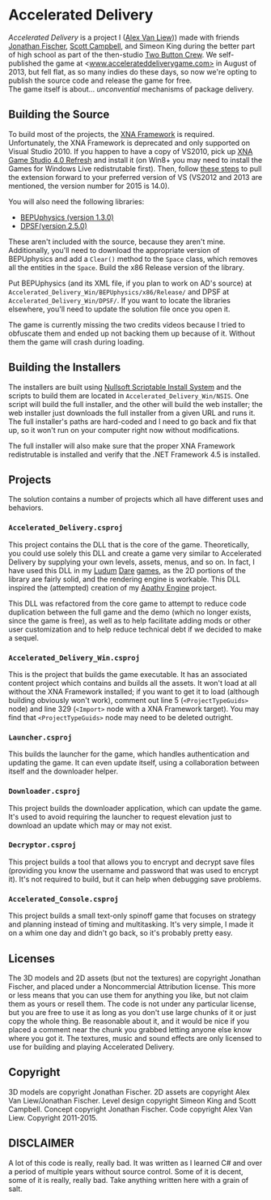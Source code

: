 Accelerated Delivery
========================

*Accelerated Delivery* is a project I ([Alex Van Liew][at])) made with friends
[Jonathan Fischer][jt], [Scott Campbell][st], and Simeon King during the better
part of high school as part of the then-studio [Two Button Crew][tbc]. We 
self-published the game at <www.accelerateddeliverygame.com> in August of 2013, 
but fell flat, as so many indies do these days, so now we're opting to publish
the source code and release the game for free.  
The game itself is about... *unconvential* mechanisms of package delivery.

[at]: www.twitter.com/_snoozbuster
[jt]: www.twitter.com/jon_fisch
[st]: www.twitter.com/studmuffinscott
[tbc]: www.twobuttoncrew.com

Building the Source
--------------------

To build most of the projects, the [XNA Framework][xna] is required. Unfortunately,
the XNA Framework is deprecated and only supported on Visual Studio 2010. If you 
happen to have a copy of VS2010, pick up [XNA Game Studio 4.0 Refresh][xna-dev] and
install it (on Win8+ you may need to install the Games for Windows Live redistrutable
first). Then, follow [these steps][xna-install] to pull the extension forward to your
preferred version of VS (VS2012 and 2013 are mentioned, the version number for 2015 
is 14.0). 

You will also need the following libraries:

- [BEPUphysics (version 1.3.0)][bepu]
- [DPSF(version 2.5.0)][dpsf]

These aren't included with the source, because they aren't mine. Additionally, you'll
need to download the appropriate version of BEPUphysics and add a `Clear()` method to
the `Space` class, which removes all the entities in the `Space`. Build the x86 Release
version of the library.

Put BEPUphysics (and its XML file, if you plan to work on AD's source) at 
`Accelerated_Delivery_Win/BEPUphysics/x86/Release/` and DPSF at
`Accelerated_Delivery_Win/DPSF/`. If you want to locate the libraries elsewhere, you'll
need to update the solution file once you open it.

The game is currently missing the two credits videos because I tried to obfuscate them 
and ended up not backing them up because of it. Without them the game will crash during
loading. 

[xna]: https://msdn.microsoft.com/en-us/library/bb200104.aspx
[xna-dev]: https://msdn.microsoft.com/en-us/library/bb200104.aspx
[xna-install]: http://stackoverflow.com/a/10881007
[bepu]: http://bepuphysics.codeplex.com
[dpsf]: http://xnaparticles.com/Download.php

Building the Installers
---------------------------

The installers are built using [Nullsoft Scriptable Install System][nsis] and the scripts
to build them are located in `Accelerated_Delivery_Win/NSIS`. One script will build the
full installer, and the other will build the web installer; the web installer just downloads
the full installer from a given URL and runs it. The full installer's paths are hard-coded
and I need to go back and fix that up, so it won't run on your computer right now without
modifications.

The full installer will also make sure that the proper XNA Framework redistrutable is installed
and verify that the .NET Framework 4.5 is installed.

[nsis]: http://nsis.sourceforge.net/Main_Page

Projects
-----------

The solution contains a number of projects which all have different uses and behaviors.

### `Accelerated_Delivery.csproj`

This project contains the DLL that is the core of the game. Theoretically, you could use solely
this DLL and create a game very similar to Accelerated Delivery by supplying your own levels,
assets, menus, and so on. In fact, I have used this DLL in my [Ludum][ld28] [Dare][ld29] 
[games][ld30], as the 2D portions of the library are fairly solid, and the rendering engine
is workable. This DLL inspired the (attempted) creation of my [Apathy Engine][ae] project.

This DLL was refactored from the core game to attempt to reduce code duplication between the
full game and the demo (which no longer exists, since the game is free), as well as to help
facilitate adding mods or other user customization and to help reduce technical debt if we
decided to make a sequel.

[ld28]: http://github.com/snoozbuster/ld-28
[ld29]: http://github.com/snoozbuster/ld-29
[ld30]: http://github.com/snoozbuster/ld-30
[ae]: http://github.com/snoozbuster/apathy-engine

### `Accelerated_Delivery_Win.csproj`

This is the project that builds the game executable. It has an associated content project which
contains and builds all the assets. It won't load at all without the XNA Framework installed; if
you want to get it to load (although building obviously won't work), comment out line 5
(`<ProjectTypeGuids>` node) and line 329 (`<Import>` node with a XNA Framework target). You may find
that `<ProjectTypeGuids>` node may need to be deleted outright.

### `Launcher.csproj`

This builds the launcher for the game, which handles authentication and updating the game. It can
even update itself, using a collaboration between itself and the downloader helper.

### `Downloader.csproj`

This project builds the downloader application, which can update the game. It's used to avoid
requiring the launcher to request elevation just to download an update which may or may not exist.

### `Decryptor.csproj`

This project builds a tool that allows you to encrypt and decrypt save files (providing you know 
the username and password that was used to encrypt it). It's not required to build, but it can
help when debugging save problems.

### `Accelerated_Console.csproj`

This project builds a small text-only spinoff game that focuses on strategy and planning instead of
timing and multitasking. It's very simple, I made it on a whim one day and didn't go back, so it's
probably pretty easy.

Licenses
----------

The 3D models and 2D assets (but not the textures) are copyright Jonathan Fischer, and placed under 
a Noncommercial Attribution license. This more or less means that you can use them for anything you
like, but not claim them as yours or resell them. The code is not under any particular license, but
you are free to use it as long as you don't use large chunks of it or just copy the whole thing.
Be reasonable about it, and it would be nice if you placed a comment near the chunk you grabbed letting
anyone else know where you got it. The textures, music and sound effects are only licensed to use 
for building and playing Accelerated Delivery.

Copyright
-----------

3D models are copyright Jonathan Fischer. 2D assets are copyright Alex Van Liew/Jonathan Fischer.
Level design copyright Simeon King and Scott Campbell. Concept copyright Jonathan Fischer. Code
copyright Alex Van Liew. Copyright 2011-2015.

DISCLAIMER
--------------

A lot of this code is really, really bad. It was written as I learned C# and over a period of
multiple years without source control. Some of it is decent, some of it is really, really bad.
Take anything written here with a grain of salt.
